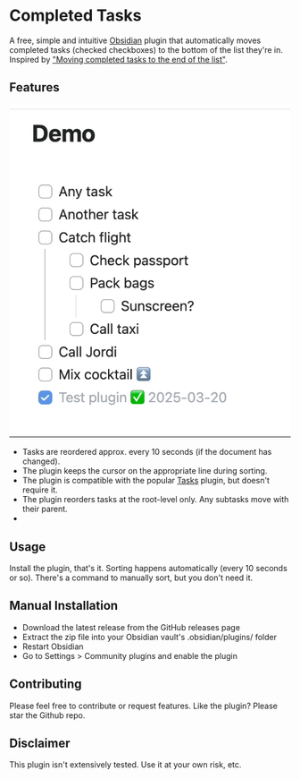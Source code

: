 # Completed Tasks

A free, simple and intuitive [Obsidian](http://obsidian.md) plugin that automatically moves completed tasks (checked checkboxes) to the bottom of the list they're in. Inspired by ["Moving completed tasks to the end of the list"](https://github.com/obsidian-tasks-group/obsidian-tasks/discussions/2426).

## Features
![Demo](https://raw.githubusercontent.com/mgussekloo/obsidian-completedtasks/master/demo.gif)

- Tasks are reordered approx. every 10 seconds (if the document has changed).
- The plugin keeps the cursor on the appropriate line during sorting.
- The plugin is compatible with the popular [Tasks](https://github.com/obsidian-tasks-group/obsidian-tasks) plugin, but doesn't require it.
- The plugin reorders tasks at the root-level only. Any subtasks move with their parent.
- 
## Usage

Install the plugin, that's it. Sorting happens automatically (every 10 seconds or so). There's a command to manually sort, but you don't need it.

## Manual Installation

- Download the latest release from the GitHub releases page
- Extract the zip file into your Obsidian vault's .obsidian/plugins/ folder
- Restart Obsidian
- Go to Settings > Community plugins and enable the plugin

## Contributing

Please feel free to contribute or request features. Like the plugin? Please star the Github repo.

## Disclaimer

This plugin isn't extensively tested. Use it at your own risk, etc.
